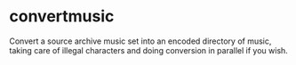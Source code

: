 # convertmusic

Convert a source archive music set into an encoded directory of music, taking
care of illegal characters and doing conversion in parallel if you wish.
